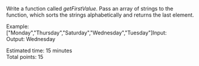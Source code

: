 Write a function called *getFirstValue*. Pass an array of strings to the function, which sorts the strings alphabetically and returns the last element.

Example: <br>
["Monday","Thursday","Saturday","Wednesday","Tuesday"]Input:  <br>
Output: Wednesday

Estimated time: 15 minutes <br>
Total points: 15 
